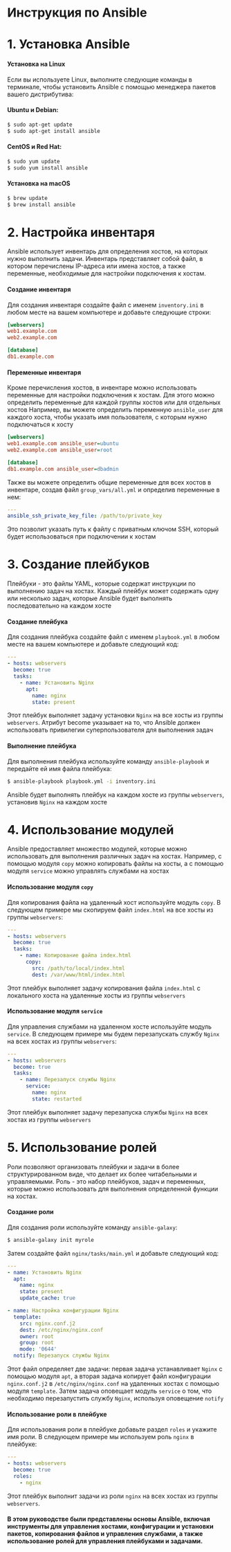 # Инструкция по Ansible

# 1. Установка Ansible
#### Установка на Linux
Если вы используете Linux, выполните следующие команды в терминале, чтобы установить Ansible с помощью менеджера пакетов вашего дистрибутива:
#### Ubuntu и Debian:
```bash
$ sudo apt-get update
$ sudo apt-get install ansible
```
#### CentOS и Red Hat:
```bash
$ sudo yum update
$ sudo yum install ansible
```
#### Установка на macOS
```bash
$ brew update
$ brew install ansible
```

# 2. Настройка инвентаря
Ansible использует инвентарь для определения хостов, на которых нужно выполнить задачи. Инвентарь представляет собой файл, в котором перечислены IP-адреса или имена хостов, а также переменные, необходимые для настройки подключения к хостам.
#### Создание инвентаря
Для создания инвентаря создайте файл с именем `inventory.ini` в любом месте на вашем компьютере и добавьте следующие строки:
```ini
[webservers]
web1.example.com
web2.example.com

[database]
db1.example.com

```
#### Переменные инвентаря
Кроме перечисления хостов, в инвентаре можно использовать переменные для настройки подключения к хостам. Для этого можно определить переменные для каждой группы хостов или для отдельных хостов
Например, вы можете определить переменную `ansible_user` для каждого хоста, чтобы указать имя пользователя, с которым нужно подключаться к хосту
```ini
[webservers]
web1.example.com ansible_user=ubuntu
web2.example.com ansible_user=root

[database]
db1.example.com ansible_user=dbadmin

```
Также вы можете определить общие переменные для всех хостов в инвентаре, создав файл `group_vars/all.yml` и определив переменные в нем:
```yml
---
ansible_ssh_private_key_file: /path/to/private_key

```
Это позволит указать путь к файлу с приватным ключом SSH, который будет использоваться при подключении к хостам

# 3. Создание плейбуков
Плейбуки - это файлы YAML, которые содержат инструкции по выполнению задач на хостах. Каждый плейбук может содержать одну или несколько задач, которые Ansible будет выполнять последовательно на каждом хосте
#### Создание плейбука
Для создания плейбука создайте файл с именем `playbook.yml` в любом месте на вашем компьютере и добавьте следующий код:
```yml
---
- hosts: webservers
  become: true
  tasks:
    - name: Установить Nginx
      apt:
        name: nginx
        state: present

```
Этот плейбук выполняет задачу установки `Nginx` на все хосты из группы `webservers`. Атрибут become указывает на то, что Ansible должен использовать привилегии суперпользователя для выполнения задач
#### Выполнение плейбука
Для выполнения плейбука используйте команду `ansible-playbook` и передайте ей имя файла плейбука:
```bash
$ ansible-playbook playbook.yml -i inventory.ini
```
Ansible будет выполнять плейбук на каждом хосте из группы `webservers`, установив `Nginx` на каждом хосте

# 4. Использование модулей
Ansible предоставляет множество модулей, которые можно использовать для выполнения различных задач на хостах. Например, с помощью модуля `copy` можно копировать файлы на хосты, а с помощью модуля `service` можно управлять службами на хостах
#### Использование модуля `copy`
Для копирования файла на удаленный хост используйте модуль `copy`. В следующем примере мы скопируем файл `index.html` на все хосты из группы `webservers`:
```yml
---
- hosts: webservers
  become: true
  tasks:
    - name: Копирование файла index.html
      copy:
        src: /path/to/local/index.html
        dest: /var/www/html/index.html

```
Этот плейбук выполняет задачу копирования файла `index.html` с локального хоста на удаленные хосты из группы `webservers`

#### Использование модуля `service`
Для управления службами на удаленном хосте используйте модуль `service`. В следующем примере мы будем перезапускать службу `Nginx` на всех хостах из группы `webservers`:
```yml
---
- hosts: webservers
  become: true
  tasks:
    - name: Перезапуск службы Nginx
      service:
        name: nginx
        state: restarted

```
Этот плейбук выполняет задачу перезапуска службы `Nginx` на всех хостах из группы `webservers`

# 5. Использование ролей
Роли позволяют организовать плейбуки и задачи в более структурированном виде, что делает их более читабельными и управляемыми. Роль - это набор плейбуков, задач и переменных, которые можно использовать для выполнения определенной функции на хостах.
#### Создание роли
Для создания роли используйте команду `ansible-galaxy`:
```bash
$ ansible-galaxy init myrole
```
Затем создайте файл `nginx/tasks/main.yml` и добавьте следующий код:
```yml
---
- name: Установить Nginx
  apt:
    name: nginx
    state: present
    update_cache: true

- name: Настройка конфигурации Nginx
  template:
    src: nginx.conf.j2
    dest: /etc/nginx/nginx.conf
    owner: root
    group: root
    mode: '0644'
  notify: Перезапуск службы Nginx

```
Этот файл определяет две задачи: первая задача устанавливает `Nginx` с помощью модуля `apt`, а вторая задача копирует файл конфигурации `nginx.conf.j2` в `/etc/nginx/nginx.conf` на удаленных хостах с помощью модуля `template`. Затем задача оповещает модуль `service` о том, что необходимо перезапустить службу `Nginx`, используя оповещение `notify`
#### Использование роли в плейбуке
Для использования роли в плейбуке добавьте раздел `roles` и укажите имя роли. В следующем примере мы используем роль `nginx` в плейбуке:
```yml
---
- hosts: webservers
  become: true
  roles:
    - nginx

```
Этот плейбук выполнит задачи из роли `nginx` на всех хостах из группы `webservers`.


#### В этом руководстве были представлены основы Ansible, включая инструменты для управления хостами, конфигурации и установки пакетов, копирования файлов и управления службами, а также использование ролей для управления плейбуками и задачами.
